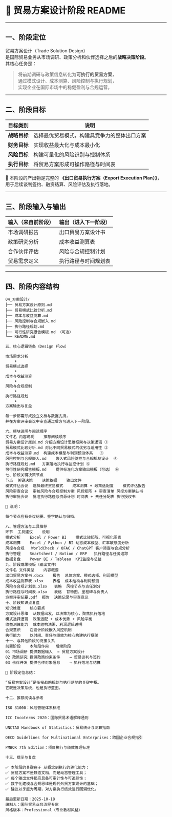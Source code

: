 # 🧭 贸易方案设计阶段 README

---

## 一、阶段定位

贸易方案设计（Trade Solution Design）  
是国际贸易业务从市场调研、政策分析和伙伴选择之后的**战略决策阶段**。  
其核心任务是：  
> 将前期调研与政策信息转化为**可执行的贸易方案**，  
> 通过模式设计、成本测算、风险控制与执行规划，  
> 实现企业在国际市场中的稳健盈利与合规运营。

---

## 二、阶段目标

| 目标类别 | 说明 |
|------------|------------|
| **战略目标** | 选择最优贸易模式，构建具竞争力的整体出口方案 |
| **财务目标** | 实现收益最大化与成本最小化 |
| **风险目标** | 构建可量化的风险识别与控制体系 |
| **执行目标** | 将贸易方案形成可操作路径与时间表 |

🔹 本阶段的产出物是完整的 **《出口贸易执行方案（Export Execution Plan）》**，  
用于后续谈判签约、融资结算、风险评估及执行落地。

---

## 三、阶段输入与输出

| 输入（来自前阶段） | 输出（进入下一阶段） |
|------------|------------|
| 市场调研报告 | 出口贸易方案设计书 |
| 政策研究分析 | 成本收益测算表 |
| 合作伙伴评估 | 风险与合规控制计划 |
| 贸易需求定义 | 执行路径与时间规划表 |

---

## 四、阶段内容结构

```plaintext
04_方案设计/
├── 贸易方案设计原则.md
├── 贸易模式比较分析.md
├── 成本与收益测算.md
├── 风险控制与合规嵌入.md
├── 执行路径规划.md
├── 可行性研究报告模板.md （可选）
└── README.md

五、核心逻辑链条（Design Flow）

市场需求分析
    ↓
贸易模式选择
    ↓
成本与收益测算
    ↓
风险与合规控制
    ↓
执行路径规划
    ↓
方案输出与复盘

每一步都需形成独立文档与数据支持，
并在方案评审会议中审查通过后方可进入下一阶段。

六、模块说明与阅读顺序
文件名	内容说明	推荐阅读顺序
贸易方案设计原则.md	介绍方案设计思维框架与决策逻辑	①
贸易模式比较分析.md	对比不同贸易模式的优劣与适用性	②
成本与收益测算.md	构建成本模型与利润预测体系	③
风险控制与合规嵌入.md	嵌入式风险防控与合规机制设计	④
执行路径规划.md	方案落地执行与监控计划	⑤
可行性研究报告模板.md	提供标准化方案输出模板（可选）	⑥
七、阶段关键决策节点
节点	关键决策	决策依据	输出文件
模式评估会议	选择最终贸易模式	成本测算 + 政策适配度	模式评估报告
风险审查会议	审核风险与合规控制方案	风控矩阵 + 审查清单	风控方案确认书
执行审批会议	批准执行路径与资源计划	时间表 + 责任分配表	执行授权书

🔹 说明：

每个节点应有会议纪要、签字确认与归档。

八、管理方法与工具推荐
环节	工具建议	说明
模式分析	Excel / Power BI	模式比较矩阵、可视化图表
成本测算	Excel / Python / BI	动态成本模型、汇率敏感度分析
风控与合规	WorldCheck / OFAC / ChatGPT	客户筛查与合规分析
执行管理	Smartsheet / Notion / ERP	执行路径与任务追踪
数据复盘	Power BI / Tableau	KPI监控与总结
九、阶段成果模板（输出文件）
文件名	文件类型	内容概要
出口贸易方案书.docx	报告	总体方案、模式选择、利润模型
成本收益测算表.xlsx	表格	成本结构与利润预测
风险与合规计划表.xlsx	表格	风控节点与责任划分
执行路径与时间表.xlsx	表格	甘特图、里程碑与负责人
方案评审纪要.pdf	报告	决策记录与审查意见
十、阶段知识点复盘
知识维度	核心要点
方案设计思维	从数据出发，以决策为核心，聚焦执行落地
模式选择逻辑	政策适配 + 成本优势 + 风险平衡
收益测算能力	成本结构清晰，利润逻辑透明
合规意识	在设计阶段嵌入风控机制
执行能力	以时间、责任与绩效为核心构建执行框架
十一、与其他阶段的衔接关系
前置阶段	本阶段作用	后续阶段
01 市场调研	提供数据输入	→ 贸易方案设计
02 政策研究	提供政策约束条件	→ 贸易谈判与签约
03 伙伴开发	提供合作对象信息	→ 执行落地与结算

🔹 阶段定位总结：

“贸易方案设计”是衔接战略规划与执行落地的关键中枢。
它既是决策系统，也是执行蓝图。

十二、推荐阅读与参考

ISO 31000：风险管理体系标准

ICC Incoterms 2020：国际贸易术语解释通则

UNCTAD Handbook of Statistics：贸易统计与测算指南

OECD Guidelines for Multinational Enterprises：跨国企业合规指引

PMBOK 7th Edition：项目执行与绩效管理标准

十三、提示与复盘

✅ 本阶段的关键在于 从概念到执行的转化能力；
✅ 贸易方案不是静态文档，而是动态管理工具；
✅ 每个输出文件都应具备可审计性与可追踪性；
✅ 数字化建模与合规思维是现代外贸方案设计的基础；
✅ 建议以季度为周期，对方案执行绩效进行回溯优化。

最后更新日期：2025-10-18
编制人：国际贸易业务流程专家
风格版本：Professional（专业教材风格）